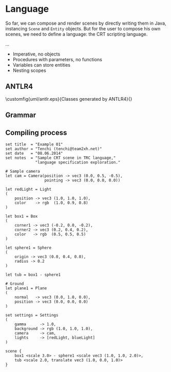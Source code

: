 # Language

So far, we can compose and render scenes by directly writing them in Java, instancing `Scene` and `Entity` objects. But for the user to compose his own scenes, we need to define a language: the CRT scripting language.

...

- Imperative, no objects
- Procedures with parameters, no functions
- Variables can store entities
- Nesting scopes

## ANTLR4

\customfig{uml/antlr.eps}{Classes generated by ANTLR4}{}

## Grammar

## Compiling process

``` { .haskell .numberLines } 
set title  = "Example 01"
set author = "Tenchi (tenchi@team2xh.net)"
set date   = "08.06.2014"
set notes  = "Sample CRT scene in TRC language,"
             "language specification exploration."

# Sample camera
let cam = Camera(position -> vec3 (0.0, 0.5, -0.5),
                 pointing -> vec3 (0.0, 0.0, 0.0))

let redLight = Light
(
    position -> vec3 (1.0, 1.0, 1.0),
    color    -> rgb  (1.0, 0.9, 0.8)
)

let box1 = Box
(
    corner1 -> vec3 (-0.2, 0.0, -0.2),
    corner2 -> vec3 (0.2, 0.4, 0.2),
    color   -> rgb  (0.5, 0.5, 0.5)
)

let sphere1 = Sphere
(
    origin -> vec3 (0.0, 0.4, 0.0),
    radius -> 0.2
)

let tub = box1 - sphere1

# Ground
let plane1 = Plane
(
    normal   -> vec3 (0.0, 1.0, 0.0),
    position -> vec3 (0.0, 0.0, 0.0)
)

set settings = Settings
(
    gamma      -> 1.0,
    background -> rgb (1.0, 1.0, 1.0),
    camera     -> cam,
    lights     -> [redLight, blueLight]
)

scene {
    box1 <scale 3.0> - sphere1 <scale vec3 (1.0, 1.0, 2.0)>,
    tub <scale 2.0, translate vec3 (1.0, 0.0, 1.0)>
}
```